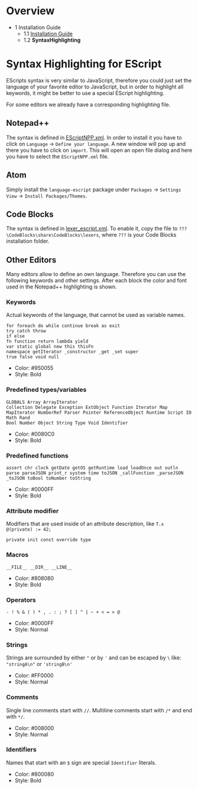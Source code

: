 <!------------------------------------------------------------------------------------------------
This work is licensed under the Creative Commons Attribution-ShareAlike 4.0 International License.
 To view a copy of this license, visit http://creativecommons.org/licenses/by-sa/4.0/.
 Author: Henrik Heine (hheine@mail.uni-paderborn.de)
 PADrend Version 1.0.0
------------------------------------------------------------------------------------------------->
<!---BEGINN_INDEXSECTION--->
<!---Automaticly generated section. Do not edit!!!--->
# Overview
* 1 Installation Guide
    * 1.1 [Installation Guide](../../1_Installation_Guide/1_Installation_Guide.md)
    * 1.2 **SyntaxHighlighting**
<!---END_INDEXSECTION--->

# Syntax Highlighting for EScript
EScripts syntax is very similar to JavaScript, therefore you could just set the language of your favorite editor to JavaScript, but in order to highlight all keywords, it might be better to use a special EScript highlighting.

For some editors we already have a corresponding highlighting file.
## Notepad++
The syntax is defined in [EScriptNPP.xml](EScriptNPP.xml).
In order to install it you have to click on `Language` -> `Define your language`. A new window will pop up and there you have to click on `import`. This will open an open file dialog and here you have to select the `EScriptNPP.xml` file.

## Atom
Simply install the `language-escript` package under `Packages` -> `Settings View` -> `Install Packages/Themes`.

## Code Blocks
The syntax is defined in [lexer_escript.xml](lexer_escript.xml). To enable it, copy the file to `???\CodeBlocks\share\CodeBlocks\lexers`, where `???` is your Code Blocks installation folder.

## Other Editors
Many editors allow to define an own language. Therefore you can use the following keywords and other settings. After each block the color and font used in the Notepad++ highlighting is shown.

### Keywords
Actual keywords of the language, that cannot be used as variable names.
```
for foreach do while continue break as exit
try catch throw
if else
fn function return lambda yield
var static global new this thisFn
namespace getIterator _constructor _get _set super
true false void null
```
* Color: #950055
* Style: Bold

### Predefined types/variables
```
GLOBALS Array ArrayIterator
Collection Delegate Exception ExtObject Function Iterator Map MapIterator NumberRef Parser Pointer ReferenceObject Runtime Script IO Math Rand
Bool Number Object String Type Void Identifier
```
* Color: #0080C0
* Style: Bold

### Predefined functions
```
assert chr clock getDate getOS getRuntime load loadOnce out outln parse parseJSON print_r system time toJSON _callFunction _parseJSON _toJSON toBool toNumber toString
```
* Color: #0000FF
* Style: Bold

### Attribute modifier
Modifiers that are used inside of an attribute description, like `T.x @(private) := 42;`
```
private init const override type
```

### Macros
```
__FILE__ __DIR__ __LINE__
```
* Color: #808080
* Style: Bold

### Operators
```
- ! % & ( ) * , . : ; ? [ ] ^ | ~ + < = > @
```
* Color: #0000FF
* Style: Normal

### Strings
Strings are surrounded by either `"` or by `'` and can be escaped by `\` like: `"stringA\n"` or `'stringB\n'`
* Color: #FF0000
* Style: Normal

### Comments
Single line comments start with `//`. Multiline comments start with `/*` and end with `*/`.
* Color: #008000
* Style: Normal

### Identifiers
Names that start with an `$` sign are special `Identifier` literals.
* Color: #800080
* Style: Bold


